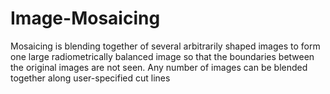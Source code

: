 # Image-Mosaicing
Mosaicing is blending together of several arbitrarily shaped images to form one large radiometrically balanced image so that the boundaries between the original images are not seen. Any number of images can be blended together along user-specified cut lines
